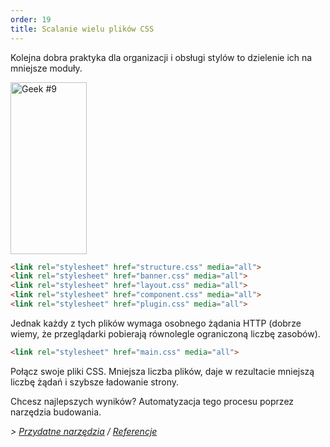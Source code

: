 ```yaml
---
order: 19
title: Scalanie wielu plików CSS
---
```


Kolejna dobra praktyka dla organizacji i obsługi stylów to dzielenie ich na mniejsze moduły.

<div class="img-right">
  <img id="geek-9" class="icos-geek" src="https://browserdiet.com/en/assets/img/9.png" alt="Geek #9" width="122" height="275" />
</div>

```html
<link rel="stylesheet" href="structure.css" media="all">
<link rel="stylesheet" href="banner.css" media="all">
<link rel="stylesheet" href="layout.css" media="all">
<link rel="stylesheet" href="component.css" media="all">
<link rel="stylesheet" href="plugin.css" media="all">
```

Jednak każdy z tych plików wymaga osobnego żądania HTTP (dobrze wiemy, że przeglądarki pobierają równolegle ograniczoną liczbę zasobów).

```html
<link rel="stylesheet" href="main.css" media="all">
```

Połącz swoje pliki CSS. Mniejsza liczba plików, daje w rezultacie mniejszą liczbę żądań i szybsze ładowanie strony.

Chcesz najlepszych wyników? Automatyzacja tego procesu poprzez narzędzia budowania.

*> [Przydatne narzędzia](https://github.com/zenorocha/browser-diet/wiki/Tools#wiki-combining-multiple-css-files) / [Referencje](https://github.com/zenorocha/browser-diet/wiki/References#combining-multiple-css-files)*
